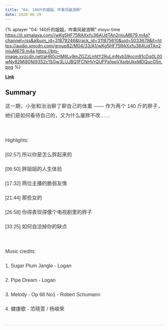 ```yaml
---
title: "04: 140斤的姐姐，咋乘风破浪啊"
date: 2020-06-29
---
```


{% aplayer "04: 140斤的姐姐，咋乘风破浪啊" moyu-time  https://jt.ximalaya.com//wKg5HF75RAXxfu36AUdTAn2miuM679.m4a?channel=rss&album_id=31879246&track_id=311875610&uid=5033679&jt=https://audio.xmcdn.com/group82/M04/33/A1/wKg5HF75RAXxfu36AUdTAn2miuM679.m4a https://bts-image.xyzcdn.net/aHR0cHM6Ly9mZGZzLnhtY2RuLmNvbS9ncm91cDg0L00wNy82Mi80Ni93S2c1SGw3LUJBQ1FCNHVrQUFPa1ppVXpjbUkxMDQucG5n.png %}

**[Link](https://www.xiaoyuzhoufm.com/episode/5ef944256d7660742776d868)**

## Summary
<p style="color: #333333; font-weight: normal; font-size: 16px; line-height: 30px; font-family: Helvetica,Arial,sans-serif; text-align: justify;"><span>这一期，小张和治治聊了聊自己的体重 —— 作为两个 140 斤的胖子，她们是如何看待自己的，又为什么屡胖不改……</span></p><span><br /></span><p style="color: #333333; font-weight: normal; font-size: 16px; line-height: 30px; font-family: Helvetica,Arial,sans-serif; text-align: justify;"><span>Highlights:</span></p><p style="color: #333333; font-weight: normal; font-size: 16px; line-height: 30px; font-family: Helvetica,Arial,sans-serif; text-align: justify;"><span>[02:57]  所以你是怎么胖起来的</span></p><p style="color: #333333; font-weight: normal; font-size: 16px; line-height: 30px; font-family: Helvetica,Arial,sans-serif; text-align: justify;"><span>[06:50]  胖姐姐的人生体验</span></p><p style="color: #333333; font-weight: normal; font-size: 16px; line-height: 30px; font-family: Helvetica,Arial,sans-serif; text-align: justify;"><span>[17:32]  两位主播的脆弱友情</span></p><p style="color: #333333; font-weight: normal; font-size: 16px; line-height: 30px; font-family: Helvetica,Arial,sans-serif; text-align: justify;"><span>[21:44]  那些女的</span></p><p style="color: #333333; font-weight: normal; font-size: 16px; line-height: 30px; font-family: Helvetica,Arial,sans-serif; text-align: justify;"><span>[26:58]  你得表现得像个电视剧里的胖子</span></p><p style="color: #333333; font-weight: normal; font-size: 16px; line-height: 30px; font-family: Helvetica,Arial,sans-serif; text-align: justify;"><span>[33:25]  如何自洽掉你的缺点</span></p><span><br /></span><p style="color: #333333; font-weight: normal; font-size: 16px; line-height: 30px; font-family: Helvetica,Arial,sans-serif; text-align: justify;"><span>Music credits:</span></p><p style="color: #333333; font-weight: normal; font-size: 16px; line-height: 30px; font-family: Helvetica,Arial,sans-serif; text-align: justify;"><span>1. Sugar Plum Jangle - Logan</span></p><p style="color: #333333; font-weight: normal; font-size: 16px; line-height: 30px; font-family: Helvetica,Arial,sans-serif; text-align: justify;"><span>2. Pipe Dream - Logan</span></p><p style="color: #333333; font-weight: normal; font-size: 16px; line-height: 30px; font-family: Helvetica,Arial,sans-serif; text-align: justify;"><span>3. Melody - Op 68 No1 - Robert Schumann</span></p><p style="color: #333333; font-weight: normal; font-size: 16px; line-height: 30px; font-family: Helvetica,Arial,sans-serif; text-align: justify;"><span>4. 健康歌 - 范晓萱 / 杨峻荣</span></p><hr style="border: 0px; margin: 20px 0px; background: #ddd; display: inline-block; width: 100%; border-style: solid; height: 1px;" />
    